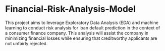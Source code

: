 # Financial-Risk-Analysis-Model
This project aims to leverage Exploratory Data Analysis (EDA) and machine learning to conduct risk analysis for loan default prediction in the context of a consumer finance company. This analysis will assist the company in minimizing financial losses while ensuring that creditworthy applicants are not unfairly rejected.
